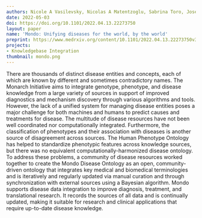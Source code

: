 ```yaml
---
authors: Nicole A Vasilevsky, Nicolas A Matentzoglu, Sabrina Toro, Joseph E Flack IV, Harshad Hegde, Deepak R Unni, Gioconda F Alyea, Joanna S Amberger, Larry Babb, James P Balhoff, Taylor I Bingaman, Gully A Burns, Orion J Buske, Tiffany J Callahan, Leigh C Carmody, Paula Carrio Cordo, Lauren E Chan, George S Chang, Sean L Christiaens, Michel Dumontier, Laura E Failla, May J Flowers, H. Alpha Garrett Jr., Jennifer L Goldstein, Dylan Gration, Tudor Groza, Marc Hanauer, Nomi L Harris, Jason A Hilton, Daniel S Himmelstein, Charles Tapley Hoyt, Megan S Kane, Sebastian Köhler, David Lagorce, Abbe Lai, Martin Larralde, Antonia Lock, Irene López Santiago, Donna R Maglott, Adriana J Malheiro, Birgit H M Meldal, Monica C Munoz-Torres, Tristan H Nelson, Frank W Nicholas, David Ochoa, Daniel P Olson, Tudor I Oprea, David Osumi-Sutherland, Helen Parkinson, Zoë May Pendlington, Ana Rath, Heidi L Rehm, Lyubov Remennik, Erin R Riggs, Paola Roncaglia, Justyne E Ross, Marion F Shadbolt, Kent A Shefchek, Morgan N Similuk, Nicholas Sioutos, Damian Smedley, Rachel Sparks, Ray Stefancsik, Ralf Stephan, Andrea L Storm, Doron Stupp, Gregory S Stupp, Jagadish Chandrabose Sundaramurthi, Imke Tammen, Darin Tay, Courtney L Thaxton, Eloise Valasek, Jordi Valls-Margarit, Alex H Wagner, Danielle Welter, Patricia L Whetzel, Lori L Whiteman, Valerie Wood, Colleen H Xu, Andreas Zankl, Xingmin Aaron Zhang, Christopher G Chute, Peter N Robinson, Christopher J Mungall, Ada Hamosh, Melissa A Haendel
date: 2022-05-03
doi: https://doi.org/10.1101/2022.04.13.22273750
layout: paper
name: 'Mondo: Unifying diseases for the world, by the world'
preprint: https://www.medrxiv.org/content/10.1101/2022.04.13.22273750v3
projects:
- Knowledgebase Integration
thumbnail: mondo.png
---
```

There are thousands of distinct disease entities and concepts, each of which are known by different and sometimes contradictory names. The Monarch Initiative aims to integrate genotype, phenotype, and disease knowledge from a large variety of sources in support of improved diagnostics and mechanism discovery through various algorithms and tools. However, the lack of a unified system for managing disease entities poses a major challenge for both machines and humans to predict causes and treatments for disease. The multitude of disease resources have not been well coordinated nor computationally integrated. Furthermore, the classification of phenotypes and their association with diseases is another source of disagreement across sources. The Human Phenotype Ontology has helped to standardize phenotypic features across knowledge sources, but there was no equivalent computationally-harmonized disease ontology. To address these problems, a community of disease resources worked together to create the Mondo Disease Ontology as an open, community-driven ontology that integrates key medical and biomedical terminologies and is iteratively and regularly updated via manual curation and through synchronization with external sources using a Bayesian algorithm. Mondo supports disease data integration to improve diagnosis, treatment, and translational research. It records the sources of all data and is continually updated, making it suitable for research and clinical applications that require up-to-date disease knowledge.

